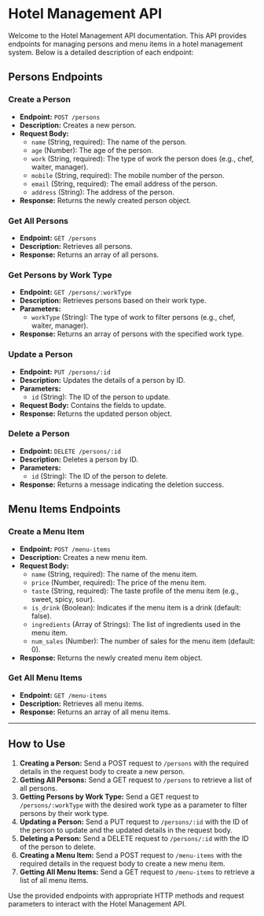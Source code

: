 # Hotel Management API

Welcome to the Hotel Management API documentation. This API provides endpoints for managing persons and menu items in a hotel management system. Below is a detailed description of each endpoint:

## Persons Endpoints

### Create a Person

- **Endpoint:** `POST /persons`
- **Description:** Creates a new person.
- **Request Body:**
  - `name` (String, required): The name of the person.
  - `age` (Number): The age of the person.
  - `work` (String, required): The type of work the person does (e.g., chef, waiter, manager).
  - `mobile` (String, required): The mobile number of the person.
  - `email` (String, required): The email address of the person.
  - `address` (String): The address of the person.
- **Response:** Returns the newly created person object.

### Get All Persons

- **Endpoint:** `GET /persons`
- **Description:** Retrieves all persons.
- **Response:** Returns an array of all persons.

### Get Persons by Work Type

- **Endpoint:** `GET /persons/:workType`
- **Description:** Retrieves persons based on their work type.
- **Parameters:**
  - `workType` (String): The type of work to filter persons (e.g., chef, waiter, manager).
- **Response:** Returns an array of persons with the specified work type.

### Update a Person

- **Endpoint:** `PUT /persons/:id`
- **Description:** Updates the details of a person by ID.
- **Parameters:**
  - `id` (String): The ID of the person to update.
- **Request Body:** Contains the fields to update.
- **Response:** Returns the updated person object.

### Delete a Person

- **Endpoint:** `DELETE /persons/:id`
- **Description:** Deletes a person by ID.
- **Parameters:**
  - `id` (String): The ID of the person to delete.
- **Response:** Returns a message indicating the deletion success.

## Menu Items Endpoints

### Create a Menu Item

- **Endpoint:** `POST /menu-items`
- **Description:** Creates a new menu item.
- **Request Body:**
  - `name` (String, required): The name of the menu item.
  - `price` (Number, required): The price of the menu item.
  - `taste` (String, required): The taste profile of the menu item (e.g., sweet, spicy, sour).
  - `is_drink` (Boolean): Indicates if the menu item is a drink (default: false).
  - `ingredients` (Array of Strings): The list of ingredients used in the menu item.
  - `num_sales` (Number): The number of sales for the menu item (default: 0).
- **Response:** Returns the newly created menu item object.

### Get All Menu Items

- **Endpoint:** `GET /menu-items`
- **Description:** Retrieves all menu items.
- **Response:** Returns an array of all menu items.

---

## How to Use

1. **Creating a Person:** Send a POST request to `/persons` with the required details in the request body to create a new person.
2. **Getting All Persons:** Send a GET request to `/persons` to retrieve a list of all persons.
3. **Getting Persons by Work Type:** Send a GET request to `/persons/:workType` with the desired work type as a parameter to filter persons by their work type.
4. **Updating a Person:** Send a PUT request to `/persons/:id` with the ID of the person to update and the updated details in the request body.
5. **Deleting a Person:** Send a DELETE request to `/persons/:id` with the ID of the person to delete.
6. **Creating a Menu Item:** Send a POST request to `/menu-items` with the required details in the request body to create a new menu item.
7. **Getting All Menu Items:** Send a GET request to `/menu-items` to retrieve a list of all menu items.

Use the provided endpoints with appropriate HTTP methods and request parameters to interact with the Hotel Management API.
